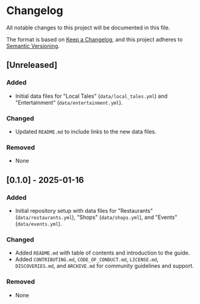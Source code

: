 # Changelog

All notable changes to this project will be documented in this file.

The format is based on [Keep a Changelog](https://keepachangelog.com/en/1.0.0/), and this project adheres to [Semantic Versioning](https://semver.org/spec/v2.0.0.html).

## [Unreleased]

### Added
- Initial data files for "Local Tales" (`data/local_tales.yml`) and "Entertainment" (`data/entertainment.yml`).

### Changed
- Updated `README.md` to include links to the new data files.

### Removed
- None

## [0.1.0] - 2025-01-16

### Added
- Initial repository setup with data files for "Restaurants" (`data/restaurants.yml`), "Shops" (`data/shops.yml`), and "Events" (`data/events.yml`).

### Changed
- Added `README.md` with table of contents and introduction to the guide.
- Added `CONTRIBUTING.md`, `CODE_OF_CONDUCT.md`, `LICENSE.md`, `DISCOVERIES.md`, and `ARCHIVE.md` for community guidelines and support.

### Removed
- None